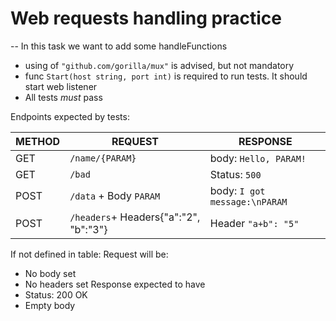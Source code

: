 # Web requests handling practice
--
In this task we want to add some handleFunctions

* using of `"github.com/gorilla/mux"` is advised, but not mandatory
* func `Start(host string, port int)` is required to run tests. It should start web listener
* All tests *must* pass

Endpoints expected by tests:

| METHOD | REQUEST                               | RESPONSE                      | 
|--------|---------------------------------------|-------------------------------|
| GET    | `/name/{PARAM}`                       | body: `Hello, PARAM!`         |
| GET    | `/bad`                                | Status: `500`                 |
| POST   | `/data` + Body `PARAM`                | body: `I got message:\nPARAM` |
| POST   | `/headers`+ Headers{"a":"2", "b":"3"} | Header `"a+b": "5"`           |

If not defined in table:
Request will be:
* No body set
* No headers set
Response expected to have 
* Status: 200 OK  
* Empty body



